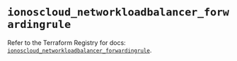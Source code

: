 # `ionoscloud_networkloadbalancer_forwardingrule`

Refer to the Terraform Registry for docs: [`ionoscloud_networkloadbalancer_forwardingrule`](https://registry.terraform.io/providers/ionos-cloud/ionoscloud/6.5.2/docs/resources/networkloadbalancer_forwardingrule).
